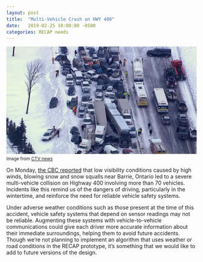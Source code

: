 ```yaml
---
layout: post
title:  "Multi-Vehicle Crash on HWY 400"
date:   2019-02-25 10:00:00 -0500
categories: RECAP needs
---
```

![Highway 400 Pile-up](/assets/img/hwy_400_pileup.jpg)
<small>Image from <a href="https://toronto.ctvnews.ca/nearly-100-vehicle-pileup-north-of-toronto-1.1706597">CTV news</a></small>

On Monday, [the CBC reported](https://www.cbc.ca/news/canada/toronto/multi-vehicle-collision-highway-400-1.5032371) that low visibility conditions caused by high winds, blowing snow and snow squalls near Barrie, Ontario led to a severe multi-vehicle collision on Highway 400 involving more than 70 vehicles. Incidents like this remind us of the dangers of driving, particularly in the wintertime, and reinforce the need for reliable vehicle safety systems.

Under adverse weather conditions such as those present at the time of this accident, vehicle safety systems that depend on sensor readings may not be reliable. Augmenting these systems with vehicle-to-vehicle communications could give each driver more accurate information about their immediate surroundings, helping them to avoid future accidents. Though we’re not planning to implement an algorithm that uses weather or road conditions in the RECAP prototype, it’s something that we would like to add to future versions of the design.
